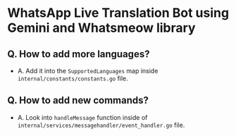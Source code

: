# WhatsApp Live Translation Bot using Gemini and Whatsmeow library

## Q. How to add more languages?
- A. Add it into the `SupportedLanguages` map inside `internal/constants/constants.go` file.

## Q. How to add new commands?
- A. Look into `handleMessage` function inside of `internal/services/messagehandler/event_handler.go` file.
